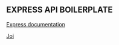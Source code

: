 ## EXPRESS API BOILERPLATE

[Express documentation](https://expressjs.com/)

[Joi](https://joi.dev/api/?v=17.8.3)